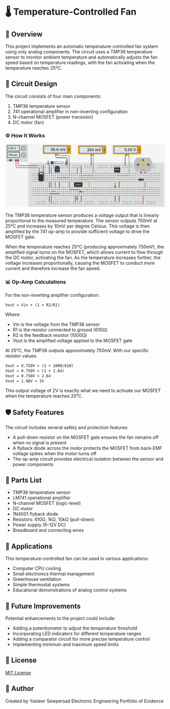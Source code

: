 # 🌡️ Temperature-Controlled Fan

## 📝 Overview
This project implements an automatic temperature-controlled fan system using only analog components. The circuit uses a TMP36 temperature sensor to monitor ambient temperature and automatically adjusts the fan speed based on temperature readings, with the fan activating when the temperature reaches 25°C.

## 🔌 Circuit Design

The circuit consists of four main components:
1. TMP36 temperature sensor
2. 741 operational amplifier in non-inverting configuration
3. N-channel MOSFET (power transistor)
4. DC motor (fan)

### ⚙️ How It Works

![Circuit Demo](AnalogSpeedControllerDemo.gif)

The TMP36 temperature sensor produces a voltage output that is linearly proportional to the measured temperature. The sensor outputs 750mV at 25°C and increases by 10mV per degree Celsius. This voltage is then amplified by the 741 op-amp to provide sufficient voltage to drive the MOSFET gate.

When the temperature reaches 25°C (producing approximately 750mV), the amplified signal turns on the MOSFET, which allows current to flow through the DC motor, activating the fan. As the temperature increases further, the voltage increases proportionally, causing the MOSFET to conduct more current and therefore increase the fan speed.

### 📊 Op-Amp Calculations

For the non-inverting amplifier configuration:

```
Vout = Vin × (1 + R2/R1)
```

Where:
- Vin is the voltage from the TMP36 sensor
- R1 is the resistor connected to ground (610Ω)
- R2 is the feedback resistor (1000Ω)
- Vout is the amplified voltage applied to the MOSFET gate

At 25°C, the TMP36 outputs approximately 750mV. With our specific resistor values:
```
Vout = 0.750V × (1 + 1000/610)
Vout = 0.750V × (1 + 1.64)
Vout = 0.750V × 2.64
Vout = 1.98V ≈ 2V
```

This output voltage of 2V is exactly what we need to activate our MOSFET when the temperature reaches 25°C.

## 🛡️ Safety Features

The circuit includes several safety and protection features:
- A pull-down resistor on the MOSFET gate ensures the fan remains off when no signal is present
- A flyback diode across the motor protects the MOSFET from back-EMF voltage spikes when the motor turns off
- The op-amp circuit provides electrical isolation between the sensor and power components

## 🛒 Parts List

- TMP36 temperature sensor
- LM741 operational amplifier
- N-channel MOSFET (logic-level)
- DC motor
- 1N4001 flyback diode
- Resistors: 610Ω, 1kΩ, 10kΩ (pull-down)
- Power supply (9-12V DC)
- Breadboard and connecting wires

## 🚀 Applications

This temperature-controlled fan can be used in various applications:
- Computer CPU cooling
- Small electronics thermal management
- Greenhouse ventilation
- Simple thermostat systems
- Educational demonstrations of analog control systems

## 🔮 Future Improvements

Potential enhancements to the project could include:
- Adding a potentiometer to adjust the temperature threshold
- Incorporating LED indicators for different temperature ranges
- Adding a comparator circuit for more precise temperature control
- Implementing minimum and maximum speed limits

## 📄 License
[MIT License](LICENSE)

## 👤 Author
Created by Yasteer Sewpersad
Electronic Engineering Portfolio of Evidence
